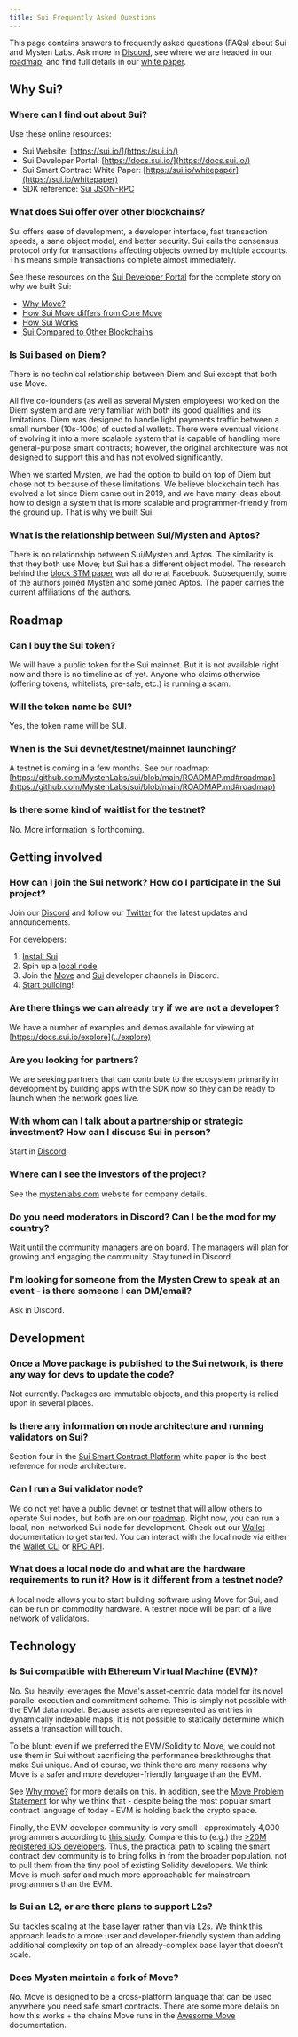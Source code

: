 ```yaml
---
title: Sui Frequently Asked Questions
---
```


This page contains answers to frequently asked questions (FAQs) about Sui and Mysten Labs. 
Ask more in [Discord](https://discord.gg/mysten), see where we are headed in our
[roadmap](https://github.com/MystenLabs/sui/blob/main/ROADMAP.md#roadmap), and
find full details in our
[white paper](https://github.com/MystenLabs/sui/blob/main/doc/paper/sui.pdf).


## Why Sui?


### Where can I find out about Sui?

Use these online resources:

* Sui Website: [https://sui.io/](https://sui.io/)
* Sui Developer Portal: [https://docs.sui.io/](https://docs.sui.io/)
* Sui Smart Contract White Paper: [https://sui.io/whitepaper](https://sui.io/whitepaper) 
* SDK reference: [Sui JSON-RPC](https://playground.open-rpc.org/?uiSchema%5BappBar%5D%5Bui:splitView%5D=false&schemaUrl=https://raw.githubusercontent.com/MystenLabs/sui/main/sui/open_rpc/spec/openrpc.json&uiSchema%5BappBar%5D%5Bui:input%5D=false)  


### What does Sui offer over other blockchains?

Sui offers ease of development, a developer interface, fast transaction speeds, a sane object model, and better security. Sui calls the consensus protocol only for transactions affecting objects owned by multiple accounts. This means simple transactions complete almost immediately.

See these resources on the [Sui Developer Portal](https://docs.sui.io/) for the complete story on why we built Sui:



* [Why Move?](../learn/why-move)
* [How Sui Move differs from Core Move](../learn/sui-move-diffs)
* [How Sui Works](../learn/how-sui-works)
* [Sui Compared to Other Blockchains](../learn/sui-compared)


### Is Sui based on Diem?

There is no technical relationship between Diem and Sui except that both use Move.

All five co-founders (as well as several Mysten employees) worked on the Diem system and are very familiar with both its good qualities and its limitations. Diem was designed to handle light payments traffic between a small number (10s-100s) of custodial wallets. There were eventual visions of evolving it into a more scalable system that is capable of handling more general-purpose smart contracts; however, the original architecture was not designed to support this and has not evolved significantly.

When we started Mysten, we had the option to build on top of Diem but chose not to because of these limitations. We believe blockchain tech has evolved a lot since Diem came out in 2019, and we have many ideas about how to design a system that is more scalable and programmer-friendly from the ground up. That is why we built Sui.


### What is the relationship between Sui/Mysten and Aptos?

There is no relationship between Sui/Mysten and Aptos. The similarity is that they both use Move; but Sui has a different object model. The research behind the [block STM paper](https://arxiv.org/abs/2203.06871) was all done at Facebook. Subsequently, some of the authors joined Mysten and some joined Aptos. The paper carries the current affiliations of the authors.


## Roadmap


### Can I buy the Sui token?

We will have a public token for the Sui mainnet. But it is not available right now and there is no timeline as of yet. Anyone who claims otherwise (offering tokens, whitelists, pre-sale, etc.) is running a scam.

### Will the token name be SUI?

Yes, the token name will be SUI.


### When is the Sui devnet/testnet/mainnet launching?

A testnet is coming in a few months. See our roadmap: \
[https://github.com/MystenLabs/sui/blob/main/ROADMAP.md#roadmap](https://github.com/MystenLabs/sui/blob/main/ROADMAP.md#roadmap) 


### Is there some kind of waitlist for the testnet?

No. More information is forthcoming.


## Getting involved


### How can I join the Sui network? How do I participate in the Sui project?

Join our [Discord](https://discord.gg/mysten) and follow our [Twitter](https://twitter.com/Mysten_Labs) for the latest updates and announcements.

For developers:

1. [Install Sui](https://docs.sui.io/build/install).
1. Spin up a [local node](../build/wallet.md).
1. Join the [Move](https://discord.gg/8prNjUqyFj) and [Sui](https://discord.gg/CVcnUzKYCB) developer channels in Discord.
1. [Start building](https://docs.sui.io/build)!

### Are there things we can already try if we are not a developer?

We have a number of examples and demos available for viewing at: [https://docs.sui.io/explore](../explore) 

### Are you looking for partners?

We are seeking partners that can contribute to the ecosystem primarily in development by building apps with the SDK now so they can be ready to launch when the network goes live.


### With whom can I talk about a partnership or strategic investment? How can I discuss Sui in person?
Start in [Discord](https://discord.gg/mysten).


### Where can I see the investors of the project?

See the [mystenlabs.com](https://mystenlabs.com/) website for company details.


### Do you need moderators in Discord? Can I be the mod for my country?

Wait until the community managers are on board. The managers will plan for growing and engaging the community. Stay tuned in Discord.


### I'm looking for someone from the Mysten Crew to speak at an event - is there someone I can DM/email?

Ask in Discord.


## Development

### Once a Move package is published to the Sui network, is there any way for devs to update the code?

Not currently. Packages are immutable objects, and this property is relied upon in several places.


### Is there any information on node architecture and running validators on Sui?

Section four in the [Sui Smart Contract Platform](https://github.com/MystenLabs/sui/blob/main/doc/paper/sui.pdf) white paper is the best reference for node architecture.


### Can I run a Sui validator node?

We do not yet have a public devnet or testnet that will allow others to operate Sui nodes, but both are on our [roadmap](https://github.com/MystenLabs/sui/blob/main/ROADMAP.md#roadmap). Right now, you can run a local, non-networked Sui node for development. Check out our [Wallet](https://docs.sui.io/build/wallet) documentation to get started. You can interact with the local node via either the [Wallet CLI](../build/wallet#command-line-mode) or [RPC API](../build/json-rpc).

### What does a local node do and what are the hardware requirements to run it? How is it different from a testnet node?

A local node allows you to start building software using Move for Sui, and can be run on commodity hardware. A testnet node will be part of a live network of validators.


## Technology


### Is Sui compatible with Ethereum Virtual Machine (EVM)?

No. Sui heavily leverages the Move's asset-centric data model for its novel parallel execution and commitment scheme. This is simply not possible with the EVM data model. Because assets are represented as entries in dynamically indexable maps, it is not possible to statically determine which assets a transaction will touch.

To be blunt: even if we preferred the EVM/Solidity to Move, we could not use them in Sui without sacrificing the performance breakthroughs that make Sui unique. And of course, we think there are many reasons why Move is a safer and more developer-friendly language than the EVM.

See [Why move?](../learn/why-move) for more details on this. In addition, see the [Move Problem Statement](https://github.com/MystenLabs/awesome-move/blob/main/docs/problem_statement.md) for why we think that - despite being the most popular smart contract language of today - EVM is holding back the crypto space.

Finally, the EVM developer community is very small--approximately 4,000 programmers according to [this study](https://medium.com/electric-capital/electric-capital-developer-report-2021-f37874efea6d). Compare this to (e.g.) the [>20M registered iOS developers](https://techcrunch.com/2018/06/04/app-store-hits-20m-registered-developers-at-100b-in-revenues-500m-visitors-per-week/#:~:text=Today%20at%20WWDC%2C%20Apple's%20CEO,500%20million%20visitors%20per%20week.). Thus, the practical path to scaling the smart contract dev community is to bring folks in from the broader population, not to pull them from the tiny pool of existing Solidity developers. We think Move is much safer and much more approachable for mainstream programmers than the EVM.

### Is Sui an L2, or are there plans to support L2s?

Sui tackles scaling at the base layer rather than via L2s. We think this approach leads to a more user and developer-friendly system than adding additional complexity on top of an already-complex base layer that doesn't scale.


### Does Mysten maintain a fork of Move?

No. Move is designed to be a cross-platform language that can be used anywhere you need safe smart contracts. There are some more details on how this works + the chains Move runs in the [Awesome Move](https://github.com/MystenLabs/awesome-move) documentation.
